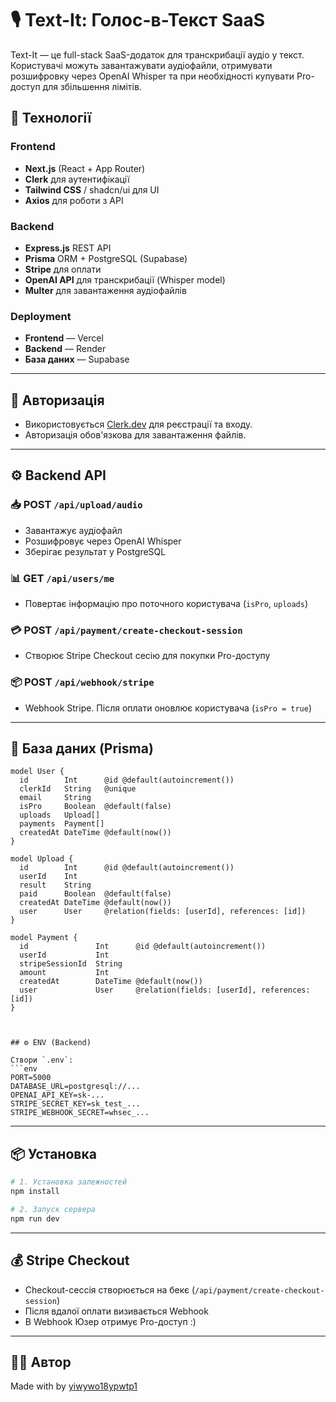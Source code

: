 # 🎙️ Text-It: Голос-в-Текст SaaS

Text-It — це full-stack SaaS-додаток для транскрибації аудіо у текст. Користувачі можуть завантажувати аудіофайли, отримувати розшифровку через OpenAI Whisper та при необхідності купувати Pro-доступ для збільшення лімітів.

## 🚀 Технології

### Frontend
- **Next.js** (React + App Router)
- **Clerk** для аутентифікації
- **Tailwind CSS** / shadcn/ui для UI
- **Axios** для роботи з API

### Backend
- **Express.js** REST API
- **Prisma** ORM + PostgreSQL (Supabase)
- **Stripe** для оплати
- **OpenAI API** для транскрибації (Whisper model)
- **Multer** для завантаження аудіофайлів

### Deployment
- **Frontend** — Vercel
- **Backend** — Render
- **База даних** — Supabase

---

## 🔐 Авторизація

- Використовується [Clerk.dev](https://clerk.dev) для реєстрації та входу.
- Авторизація обов'язкова для завантаження файлів.

---

## ⚙️ Backend API

### 📥 POST `/api/upload/audio`
- Завантажує аудіофайл
- Розшифровує через OpenAI Whisper
- Зберігає результат у PostgreSQL

### 📊 GET `/api/users/me`
- Повертає інформацію про поточного користувача (`isPro`, `uploads`)

### 💳 POST `/api/payment/create-checkout-session`
- Створює Stripe Checkout сесію для покупки Pro-доступу

### 📦 POST `/api/webhook/stripe`
- Webhook Stripe. Після оплати оновлює користувача (`isPro = true`)

---

## 💾 База даних (Prisma)

```prisma
model User {
  id        Int      @id @default(autoincrement())
  clerkId   String   @unique
  email     String
  isPro     Boolean  @default(false)
  uploads   Upload[]
  payments  Payment[]
  createdAt DateTime @default(now())
}

model Upload {
  id        Int      @id @default(autoincrement())
  userId    Int
  result    String
  paid      Boolean  @default(false)
  createdAt DateTime @default(now())
  user      User     @relation(fields: [userId], references: [id])
}

model Payment {
  id               Int      @id @default(autoincrement())
  userId           Int
  stripeSessionId  String
  amount           Int
  createdAt        DateTime @default(now())
  user             User     @relation(fields: [userId], references: [id])
}



## ⚙️ ENV (Backend)

Створи `.env`:
```env
PORT=5000
DATABASE_URL=postgresql://...
OPENAI_API_KEY=sk-...
STRIPE_SECRET_KEY=sk_test_...
STRIPE_WEBHOOK_SECRET=whsec_...
```

---

## 📦 Установка

```bash
# 1. Установка залежностей
npm install

# 2. Запуск сервера
npm run dev
```

---

## 💰 Stripe Checkout

- Checkout-сессія створюється на бекє (`/api/payment/create-checkout-session`)
- Після вдалої оплати визивається Webhook
- В Webhook Юзер отримує Pro-доступ :)

---

## 🧑‍💻 Автор

Made with by [yiwywo18ypwtp1](https://github.com/yiwywo18ypwtp1)
